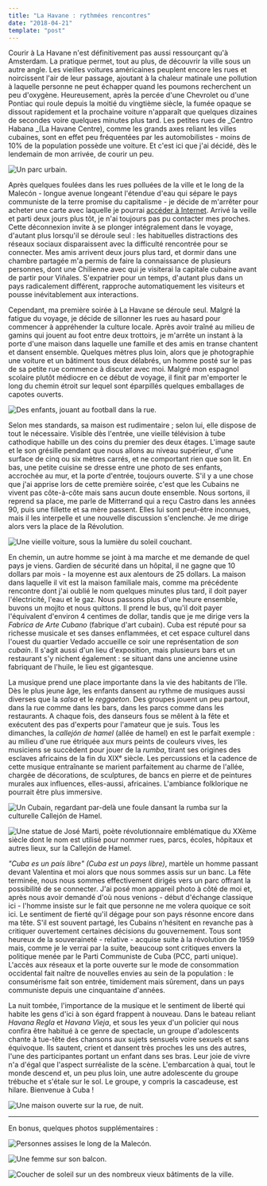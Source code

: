 ```yaml
---
title: "La Havane : rythmées rencontres"
date: "2018-04-21"
template: "post"
---
```


Courir à La Havane n'est définitivement pas aussi ressourçant qu'à Amsterdam. La pratique permet, tout au plus, de découvrir la ville sous un autre angle. Les vieilles voitures américaines peuplent encore les rues et noircissent l'air de leur passage, ajoutant à la chaleur matinale une pollution à laquelle personne ne peut échapper quand les poumons recherchent un peu d'oxygène. Heureusement, après la percée d'une Chevrolet ou d'une Pontiac qui roule depuis la moitié du vingtième siècle, la fumée opaque se dissout rapidement et la prochaine voiture n'apparaît que quelques dizaines de secondes voire quelques minutes plus tard. Les petites rues de _Centro Habana _(La Havane Centre), comme les grands axes reliant les villes cubaines, sont en effet peu fréquentées par les automobilistes - moins de 10% de la population possède une voiture. Et c'est ici que j'ai décidé, dès le lendemain de mon arrivée, de courir un peu.

![Un parc urbain.](../../../images/cuba/havana-benches.jpg "Un parc")

Après quelques foulées dans les rues polluées de la ville et le long de la Malecón - longue avenue longeant l'étendue d'eau qui sépare le pays communiste de la terre promise du capitalisme - je décide de m'arrêter pour acheter une carte avec laquelle je pourrai [accéder à Internet](https://anothervyou.world/cuba-et-internet/). Arrivé la veille et parti deux jours plus tôt, je n'ai toujours pas pu contacter mes proches. Cette déconnexion invite à se plonger intégralement dans le voyage, d'autant plus lorsqu'il se déroule seul : les habituelles distractions des réseaux sociaux disparaissent avec la difficulté rencontrée pour se connecter. Mes amis arrivent deux jours plus tard, et dormir dans une chambre partagée m'a permis de faire la connaissance de plusieurs personnes, dont une Chilienne avec qui je visiterai la capitale cubaine avant de partir pour Viñales. S'expatrier pour un temps, d'autant plus dans un pays radicalement différent, rapproche automatiquement les visiteurs et pousse inévitablement aux interactions.

Cependant, ma première soirée à La Havane se déroule seul. Malgré la fatigue du voyage, je décide de sillonner les rues au hasard pour commencer à appréhender la culture locale. Après avoir traîné au milieu de gamins qui jouent au foot entre deux trottoirs, je m'arrête un instant à la porte d'une maison dans laquelle une famille et des amis en transe chantent et dansent ensemble. Quelques mètres plus loin, alors que je photographie une voiture et un bâtiment tous deux délabrés, un homme posté sur le pas de sa petite rue commence à discuter avec moi. Malgré mon espagnol scolaire plutôt médiocre en ce début de voyage, il finit par m'emporter le long du chemin étroit sur lequel sont éparpillés quelques emballages de capotes ouverts.

![Des enfants, jouant au football dans la rue.](../../../images/cuba/havana-street.jpg "Des enfants jouant au football")

Selon mes standards, sa maison est rudimentaire ; selon lui, elle dispose de tout le nécessaire. Visible dès l'entrée, une vieille télévision à tube cathodique habille un des coins du premier des deux étages. L'image saute et le son grésille pendant que nous allons au niveau supérieur, d'une surface de cinq ou six mètres carrés, et ne comportant rien que son lit. En bas, une petite cuisine se dresse entre une photo de ses enfants, accrochée au mur, et la porte d'entrée, toujours ouverte. S'il y a une chose que j'ai apprise lors de cette première soirée, c'est que les Cubains ne vivent pas côte-à-côte mais sans aucun doute ensemble. Nous sortons, il reprend sa place, me parle de Mitterrand qui a reçu Castro dans les années 90, puis une fillette et sa mère passent. Elles lui sont peut-être inconnues, mais il les interpelle et une nouvelle discussion s'enclenche. Je me dirige alors vers la place de la Révolution.

![Une vieille voiture, sous la lumière du soleil couchant.](../../../images/cuba/havana-car.jpg "Une vieille voiture")

En chemin, un autre homme se joint à ma marche et me demande de quel pays je viens. Gardien de sécurité dans un hôpital, il ne gagne que 10 dollars par mois - la moyenne est aux alentours de 25 dollars. La maison dans laquelle il vit est la maison familiale mais, comme ma précédente rencontre dont j'ai oublié le nom quelques minutes plus tard, il doit payer l'électricité, l'eau et le gaz. Nous passons plus d'une heure ensemble, buvons un mojito et nous quittons. Il prend le bus, qu'il doit payer l'équivalent d'environ 4 centimes de dollar, tandis que je me dirige vers la _Fabrica de Arte Cubano_ (fabrique d'art cubain). Cuba est réputé pour sa richesse musicale et ses danses enflammées, et cet espace culturel dans l'ouest du quartier Vedado accueille ce soir une représentation de _son cubain_. Il s'agit aussi d'un lieu d'exposition, mais plusieurs bars et un restaurant s'y nichent également : se situant dans une ancienne usine fabriquant de l'huile, le lieu est gigantesque.

La musique prend une place importante dans la vie des habitants de l'île. Dès le plus jeune âge, les enfants dansent au rythme de musiques aussi diverses que la _salsa_ et le _reggaeton_. Des groupes jouent un peu partout, dans la rue comme dans les bars, dans les parcs comme dans les restaurants. A chaque fois, des danseurs fous se mêlent à la fête et exécutent des pas d'experts pour l'amateur que je suis. Tous les dimanches, la _callejón de hamel_ (allée de hamel) en est le parfait exemple : au milieu d'une rue étriquée aux murs peints de couleurs vives, les musiciens se succèdent pour jouer de la _rumba_, tirant ses origines des esclaves africains de la fin du XIXᵉ siècle. Les percussions et la cadence de cette musique entraînante se marient parfaitement au charme de l'allée, chargée de décorations, de sculptures, de bancs en pierre et de peintures murales aux influences, elles-aussi, africaines. L'ambiance folklorique ne pourrait être plus immersive.

![Un Cubain, regardant par-delà une foule dansant la rumba sur la culturelle Callejón de Hamel.](../../../images/cuba/havana-camel.jpg "Un Cubain, regardant par-delà une foule dansant la rumba")

![Une statue de José Marti, poète révolutionnaire emblématique du XXème siècle dont le nom est utilisé pour nommer rues, parcs, écoles, hôpitaux et autres lieux, sur la Callejón de Hamel.](../../../images/cuba/havana-marti.jpg "Une statue de José Marti")

_"Cuba es un país libre" (Cuba est un pays libre)_, martèle un homme passant devant Valentina et moi alors que nous sommes assis sur un banc. La fête terminée, nous nous sommes effectivement dirigés vers un parc offrant la possibilité de se connecter. J'ai posé mon appareil photo à côté de moi et, après nous avoir demandé d'où nous venions - début d'échange classique ici - l'homme insiste sur le fait que personne ne me volera quoique ce soit ici. Le sentiment de fierté qu'il dégage pour son pays résonne encore dans ma tête. S'il est souvent partagé, les Cubains n'hésitent en revanche pas à critiquer ouvertement certaines décisions du gouvernement. Tous sont heureux de la souveraineté - relative - acquise suite à la révolution de 1959 mais, comme je le verrai par la suite, beaucoup sont critiques envers la politique menée par le Parti Communiste de Cuba (PCC, parti unique). L'accès aux réseaux et la porte ouverte sur le mode de consommation occidental fait naître de nouvelles envies au sein de la population : le consumérisme fait son entrée, timidement mais sûrement, dans un pays communiste depuis une cinquantaine d'années.

La nuit tombée, l'importance de la musique et le sentiment de liberté qui habite les gens d'ici à son égard frappent à nouveau. Dans le bateau reliant _Havana Regla_ et _Havana Vieja_, et sous les yeux d'un policier qui nous confira être habitué à ce genre de spectacle, un groupe d'adolescents chante à tue-tête des chansons aux sujets sensuels voire sexuels et sans équivoque. Ils sautent, crient et dansent très proches les uns des autres, l'une des participantes portant un enfant dans ses bras. Leur joie de vivre n'a d'égal que l'aspect surréaliste de la scène. L'embarcation à quai, tout le monde descend et, un peu plus loin, une autre adolescente du groupe trébuche et s'étale sur le sol. Le groupe, y compris la cascadeuse, est hilare. Bienvenue à Cuba !

![Une maison ouverte sur la rue, de nuit.](../../../images/cuba/havana-night.jpg "Une rue sombre")

-----

En bonus, quelques photos supplémentaires :

![Personnes assises le long de la Malecón.](../../../images/cuba/havana-night.jpg "Personnes assises le long de la Malecón")

![Une femme sur son balcon.](../../../images/cuba/havana-night.jpg "Une femme sur son balcon")

![Coucher de soleil sur un des nombreux vieux bâtiments de la ville.](../../../images/cuba/havana-night.jpg "Un vieux bâtiment")
